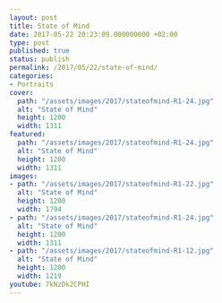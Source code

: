 ```yaml
---
layout: post
title: State of Mind
date: 2017-05-22 20:23:09.000000000 +02:00
type: post
published: true
status: publish
permalink: /2017/05/22/state-of-mind/
categories:
- Portraits
cover:
  path: "/assets/images/2017/stateofmind-R1-24.jpg"
  alt: "State of Mind"
  height: 1200
  width: 1311
featured:
  path: "/assets/images/2017/stateofmind-R1-24.jpg"
  alt: "State of Mind"
  height: 1200
  width: 1311
images:
- path: "/assets/images/2017/stateofmind-R1-22.jpg"
  alt: "State of Mind"
  height: 1200
  width: 1794
- path: "/assets/images/2017/stateofmind-R1-24.jpg"
  alt: "State of Mind"
  height: 1200
  width: 1311
- path: "/assets/images/2017/stateofmind-R1-12.jpg"
  alt: "State of Mind"
  height: 1200
  width: 1219
youtube: 7kNzDk2CPHI
---
```

